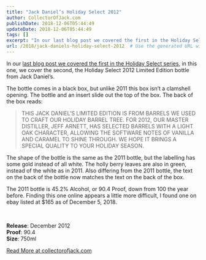 ```yaml
---
title: "Jack Daniel’s Holiday Select 2012"
author: CollectorOfJack.com
publishDate: 2018-12-06T05:44:49
updateDate: 2018-12-06T05:44:49
tags: []
excerpt: "In our last blog post we covered the first in the Holiday Select series, in this one, we cover the second, the Holiday Select 2012 Limited Edition bottle from Jack Daniel’s. The bottle comes in a black box, but unlike 2011 this box isn’t a clamshell opening. The bottle and an insert slide out the top of the box. The back of the box reads:THIS JACK DANIEL’S LIMITED EDITION IS FROM BARRELS WE USED TO CRAFT OUR HOLIDAY BARREL TREE. FOR 2012, OUR MASTER DISTILLER, JEFF ARNETT, HAS SELECTED BARRELS WITH A LIGHT OAK CHARACTER, ALLOWING THE SOFTWARE NOTES OF VANILLA AND CARAMEL TO SHINE THROUGH. WE HOPE IT BRINGS A SPECIAL QUALITY TO YOUR HOLIDAY SEASON.The shape of the bottle is the same as the 2011 bottle, but the labelling has some gold instead of all white. The holly berry leaves are also in green, instead of the white as in 2011. Also differing from the 2011 bottle, the text on the back of the bottle now matches the text on the back of the box. The 2011 bottle is 45.2% Alcohol, or 90.4 Proof, down from 100 the year before. Finding this one online appears a little more difficult, I found one on ebay listed at $165 as of December 5, 2018. Release: December 2012Proof: 90.4Size: 750ml"
url: /2018/jack-daniels-holiday-select-2012  # Use the generated URL with year
---
```

<p>In our <a href="https://collectorofjack.com/HolidaySelect2011" target="_blank">last blog post we covered the first in the Holiday Select series</a>, in this one, we cover the second, the Holiday Select 2012 Limited Edition bottle from Jack Daniel’s. </p><p>The bottle comes in a black box, but unlike 2011 this box isn’t a clamshell opening. The bottle and an insert slide out the top of the box. The back of the box reads:</p><blockquote><p>THIS JACK DANIEL’S LIMITED EDITION IS FROM BARRELS WE USED TO CRAFT OUR HOLIDAY BARREL TREE. FOR 2012, OUR MASTER DISTILLER, JEFF ARNETT, HAS SELECTED BARRELS WITH A LIGHT OAK CHARACTER, ALLOWING THE SOFTWARE NOTES OF VANILLA AND CARAMEL TO SHINE THROUGH. WE HOPE IT BRINGS A SPECIAL QUALITY TO YOUR HOLIDAY SEASON.</p></blockquote><p>The shape of the bottle is the same as the 2011 bottle, but the labelling has some gold instead of all white. The holly berry leaves are also in green, instead of the white as in 2011. Also differing from the 2011 bottle, the text on the back of the bottle now matches the text on the back of the box. </p><p>The 2011 bottle is 45.2% Alcohol, or 90.4 Proof, down from 100 the year before. Finding this one online appears a little more difficult, I found one on ebay listed at $165 as of December 5, 2018. </p><p><br /></p><p><strong>Release</strong>: December 2012<br /><strong>Proof</strong>: 90.4<br /><strong>Size</strong>: 750ml</p> <a href="https://collectorofjack.com/HolidaySelect2012">Read More at collectorofjack.com</a>
